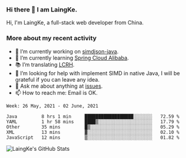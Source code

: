 ### Hi there 👋 I am LaingKe.

Hi, I'm LaingKe, a full-stack web developer from China.

### More about my recent activity

- 🔭 I’m currently working on [simdjson-java](https://github.com/laingke/simdjson-java).
- 🌱 I’m currently learning [Spring Cloud Alibaba](https://github.com/alibaba/spring-cloud-alibaba).
- :books: I’m translating [LCRH](https://github.com/LCTT/LCRH).
- 🤔 I’m looking for help with implement SIMD in native Java, I will be grateful if you can leave any idea.
- 💬 Ask me about anything at [issues](https://github.com/laingke/laingke/issues).
- 📫 How to reach me: Email is OK.

<!--START_SECTION:waka-->
```text
Week: 26 May, 2021 - 02 June, 2021

Java         8 hrs 1 min     ██████████████████░░░░░░░   72.59 % 
YAML         1 hr 58 mins    ████▒░░░░░░░░░░░░░░░░░░░░   17.79 % 
Other        35 mins         █▒░░░░░░░░░░░░░░░░░░░░░░░   05.29 % 
XML          13 mins         ▓░░░░░░░░░░░░░░░░░░░░░░░░   02.10 % 
JavaScript   12 mins         ▒░░░░░░░░░░░░░░░░░░░░░░░░   01.82 % 
```
<!--END_SECTION:waka-->

![LaingKe's GitHub Stats](https://github-readme-stats.vercel.app/api?username=laingke&show_icons=true&theme=nightowl&count_private=true)
